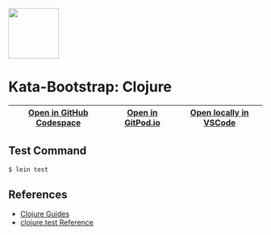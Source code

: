 
<img width="100px" src="https://cdn.jsdelivr.net/gh/devicons/devicon/icons/clojure/clojure-original.svg" /></a>
# Kata-Bootstrap: Clojure

| [Open in GitHub Codespace](https://github.com/codespaces/new?hide_repo_select=true&repo=rradczewski%2Fkata-bootstraps&ref=clojure) | [Open in GitPod.io](https://gitpod.io/#https://github.com/rradczewski/kata-bootstraps/tree/clojure) | [Open locally in VSCode](https://rradczewski.github.io/kata-bootstraps/redirect.html?url=vscode%3A%2F%2Fvscode.git%2Fclone%3Furl%3Dhttps%253A%252F%252Fgithub.com%252Frradczewski%252Fkata-bootstraps.git%26ref%3Dclojure) |
|---|---|---|

## Test Command

```sh
$ lein test
```

## References

- [Clojure Guides](https://clojure.org/guides/getting_started)
- [clojure.test Reference](https://clojure.github.io/clojure/clojure.test-api.html)
